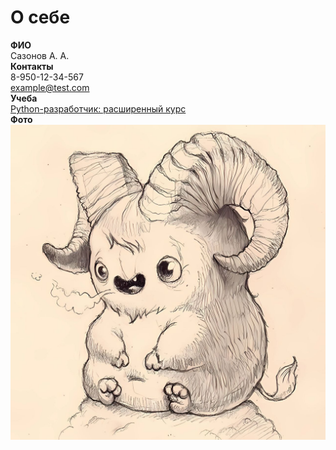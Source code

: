 # О себе
**ФИО**  
Сазонов А. А.  
**Контакты**  
8-950-12-34-567  
[example@test.com](mailto:example@test.com)  
**Учеба**  
[Python-разработчик: расширенный курс](https://netology.ru/programs/python)  
**Фото**  
![фото](./photo_2023-12-04_16-56-59.jpg)